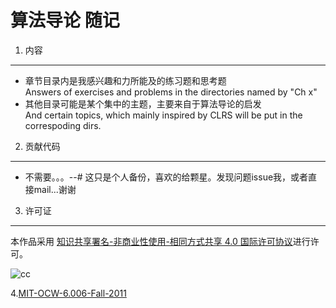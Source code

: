 算法导论 随记
========

1. 内容
---
* 章节目录内是我感兴趣和力所能及的练习题和思考题<br>
  Answers of exercises and problems in the directories named by "Ch x"
* 其他目录可能是某个集中的主题，主要来自于算法导论的启发<br>
  And certain topics, which mainly inspired by CLRS will be put in the correspoding dirs.
2. 贡献代码
-----
* 不需要。。。--# 这只是个人备份，喜欢的给颗星。发现问题issue我，或者直接mail...谢谢

3. 许可证
---

本作品采用 [知识共享署名-非商业性使用-相同方式共享 4.0 国际许可协议](http://creativecommons.org/licenses/by-nc-sa/4.0/)进行许可。

![cc](https://i.creativecommons.org/l/by-nc-sa/4.0/88x31.png)

4.[MIT-OCW-6.006-Fall-2011](http://pan.baidu.com/s/1ntn2x1v)


